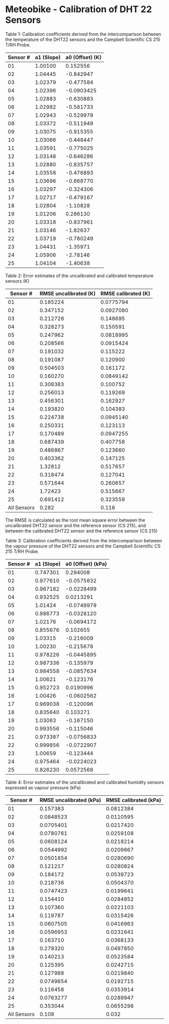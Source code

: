 # Meteobike - Calibration of DHT 22 Sensors

Table 1: Calibration coefficients derived from the intercomparison between the temperature of the DHT22 sensors 
and the Campbell Scientific CS 215 T/RH Probe.

| Sensor # |  a1 (Slope) | a0 (Offset) (K) |
| ------------------ | ----------------- |  ----------------- |
 | 01|      1.00100 |      0.152556
 | 02|      1.04445 |     -0.842947
 | 03|      1.02379 |     -0.477584
 | 04|      1.02396 |    -0.0903425
 | 05|      1.02883 |     -0.630883
 | 06|      1.02982 |     -0.581733
 | 07|      1.02943 |     -0.529979
 | 08|      1.03372 |     -0.511949
 | 09|      1.03075 |     -0.915355
 | 10|      1.03066 |     -0.448447
 | 11|      1.03591 |     -0.775025
 | 12|      1.03148 |     -0.646286
 | 13|      1.02880 |     -0.835757
 | 14|      1.03558 |     -0.476893
 | 15|      1.03696 |     -0.668770
 | 16|      1.03297 |     -0.324306
 | 17|      1.02717 |     -0.479167
 | 18 |       1.02804 |      -1.10828
 | 19|      1.01206 |      0.286130
 | 20|      1.03318 |     -0.837961
 | 21 |       1.03146 |      -1.82637
 | 22|      1.03719 |     -0.780249
 | 23 |       1.04431 |      -1.35971
 | 24 |       1.05906 |      -2.78146
 | 25 |       1.04104 |      -1.40638

Table 2: Error estimates of the uncalibrated and calibrated temperature sensors (K)

| Sensor # |  RMSE uncalibrated (K) | RMSE calibrated (K) |
| ------------------ | ----------------- |  ----------------- |
 | 01 |      0.185224 |     0.0775794
 | 02 |      0.347152 |     0.0927080
 | 03 |      0.212728 |      0.148695
 | 04 |      0.328273 |      0.150591
 | 05 |      0.247962 |     0.0818995
 | 06 |      0.208566 |     0.0915424
 | 07 |      0.191032 |      0.115222
 | 08 |      0.191087 |      0.120900
 | 09 |      0.504503 |      0.161172
 | 10 |      0.160270 |     0.0849142
 | 11 |      0.308383 |      0.100752
 | 12 |      0.256013 |      0.119269
 | 13 |      0.456301 |      0.162927
 | 14 |      0.193820 |      0.104383
 | 15 |      0.224738 |     0.0945140
 | 16 |      0.250331 |      0.123113
 | 17 |      0.170489 |     0.0947255
 | 18 |      0.687439 |      0.407758
 | 19 |      0.486867 |      0.123660
 | 20 |      0.403362 |      0.147125
 | 21 |       1.32812 |      0.517657
 | 22 |      0.318474 |      0.127041
 | 23 |      0.571644 |      0.260657
 | 24 |       1.72423 |      0.515667
 | 25 |      0.691412 |      0.323559
 | All Sensors | 0.282 | 0.116

The RMSE is calculated as the root mean square error between the uncalibrated  DHT22 sensor and the reference sensor (CS 215), and between the calibrated  DHT22 sensor and the reference sensor (CS 215)

Table 3: Calibration coefficients derived from the intercomparison between the vapour pressure of the DHT22 sensors 
and the Campbell Scientific CS 215 T/RH Probe.

 | Sensor # |  a1 (Slope) | a0 (Offset) (kPa) |
 | ------------------ | ----------------- |  ----------------- |
 | 01 |      0.747301 |      0.294008
 | 02 |      0.977610 |    -0.0575832
 | 03 |      0.967182 |    -0.0228499
 | 04 |      0.932525 |     0.0213291
 | 05 |       1.01424 |    -0.0749979
 | 06 |      0.986773 |    -0.0328120
 | 07 |       1.02176 |    -0.0694172
 | 08 |      0.855676 |      0.102655
 | 09 |       1.03315 |     -0.216009
 | 10 |       1.00230 |     -0.215678
 | 11 |      0.978226 |    -0.0445895
 | 12 |      0.987336 |     -0.135979
 | 13 |      0.984558 |    -0.0857634
 | 14 |       1.00621 |     -0.123176
 | 15 |      0.952723 |     0.0190996
 | 16 |       1.00426 |    -0.0602562
 | 17 |      0.969038 |     -0.120096
 | 18 |      0.835640 |      0.103271
 | 19 |       1.03063 |     -0.167150
 | 20 |      0.993556 |     -0.115046
 | 21 |      0.973387 |    -0.0756833
 | 22 |      0.999856 |    -0.0722907
 | 23 |       1.00659 |     -0.123444
 | 24 |      0.975464 |    -0.0224023
 | 25 |      0.826230 |     0.0572568
 

Table 4: Error estimates of the uncalibrated and calibrated humidity sensors expressed as vapour pressure (kPa)

| Sensor # |  RMSE uncalibrated (kPa) | RMSE calibrated (kPa) |
| ------------------ | ----------------- |  ----------------- |
 | 01 |      0.157383 |     0.0812384
 | 02 |     0.0848523 |     0.0110595
 | 03 |     0.0705401 |     0.0217420
 | 04 |     0.0780761 |     0.0259108
 | 05 |     0.0608124 |     0.0218214
 | 06 |     0.0544992 |     0.0209867
 | 07 |     0.0501854 |     0.0280690
 | 08 |      0.121217 |     0.0280824
 | 09 |      0.184172 |     0.0539723
 | 10 |      0.218736 |     0.0504370
 | 11 |     0.0747423 |     0.0199641
 | 12 |      0.154410 |     0.0284852
 | 13 |      0.107360 |     0.0221103
 | 14 |      0.119787 |     0.0315426
 | 15 |     0.0607505 |     0.0416963
 | 16 |     0.0596953 |     0.0231641
 | 17 |      0.163710 |     0.0368133
 | 18 |      0.278320 |     0.0497850
 | 19 |      0.140213 |     0.0523584
 | 20 |      0.125395 |     0.0242715
 | 21 |      0.127988 |     0.0219840
 | 22 |     0.0749854 |     0.0192715
 | 23 |      0.116458 |     0.0353914
 | 24 |     0.0763277 |     0.0289947
 | 25 |      0.353044 |     0.0655298
 | All Sensors | 0.108 | 0.032
